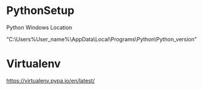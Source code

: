 # PythonSetup
Python Windows Location

"C:\Users\%User_name%\AppData\Local\Programs\Python\Python_version"

# Virtualenv
https://virtualenv.pypa.io/en/latest/